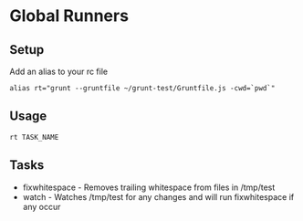 # Global Runners

## Setup

Add an alias to your rc file

```alias rt="grunt --gruntfile ~/grunt-test/Gruntfile.js -cwd=`pwd`"```

## Usage

```rt TASK_NAME```

## Tasks

* fixwhitespace - Removes trailing whitespace from files in /tmp/test
* watch - Watches /tmp/test for any changes and will run fixwhitespace if any
  occur
